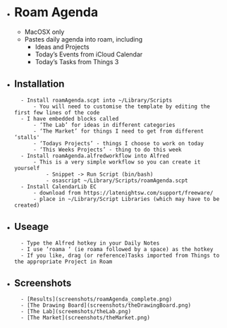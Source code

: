 
- # Roam Agenda
    - MacOSX only
    - Pastes daily agenda into roam, including
        - Ideas and Projects
        - Today’s Events from iCloud Calendar
        - Today’s Tasks from Things 3
- ## Installation
        - Install roamAgenda.scpt into ~/Library/Scripts
            - You will need to customise the template by editing the first few lines of the code
        - I have embedded blocks called 
            - ‘The Lab’ for ideas in different categories
            - ‘The Market’ for things I need to get from different ‘stalls'
            - ‘Todays Projects’ - things I choose to work on today
            - ‘This Weeks Projects’ - thing to do this week
        - Install roamAgenda.alfredworkflow into Alfred
            - This is a very simple workflow so you can create it yourself
                - Snippet -> Run Script (bin/bash)
                - osascript ~/Library/Scripts/roamAgenda.scpt
        - Install CalendarLib EC
            - download from https://latenightsw.com/support/freeware/
            - place in ~/Library/Script Libraries (which may have to be created)
- ## Useage
        - Type the Alfred hotkey in your Daily Notes
        - I use ‘roama ‘ (ie roama followed by a space) as the hotkey
        - If you like, drag (or reference)Tasks imported from Things to the appropriate Project in Roam
- ## Screenshots
        - [Results](screenshots/roamAgenda_complete.png)
        - [The Drawing Board](screenshots/theDrawingBoard.png)
        - [The Lab](screemshots/theLab.png)
        - [The Market](screenshots/theMarket.png)

